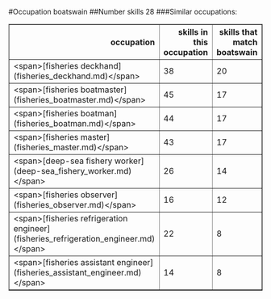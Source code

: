 #Occupation boatswain
##Number skills 28
###Similar occupations:
<table border="1" class="dataframe">
  <thead>
    <tr style="text-align: right;">
      <th>occupation</th>
      <th>skills in this occupation</th>
      <th>skills that match boatswain</th>
      <th>percentage match with boatswain</th>
      <th>skills not in boatswain</th>
    </tr>
  </thead>
  <tbody>
    <tr>
      <td>&lt;span&gt;[fisheries deckhand](fisheries_deckhand.md)&lt;/span&gt;</td>
      <td>38</td>
      <td>20</td>
      <td>0.714286</td>
      <td>18</td>
    </tr>
    <tr>
      <td>&lt;span&gt;[fisheries boatmaster](fisheries_boatmaster.md)&lt;/span&gt;</td>
      <td>45</td>
      <td>17</td>
      <td>0.607143</td>
      <td>28</td>
    </tr>
    <tr>
      <td>&lt;span&gt;[fisheries boatman](fisheries_boatman.md)&lt;/span&gt;</td>
      <td>44</td>
      <td>17</td>
      <td>0.607143</td>
      <td>27</td>
    </tr>
    <tr>
      <td>&lt;span&gt;[fisheries master](fisheries_master.md)&lt;/span&gt;</td>
      <td>43</td>
      <td>17</td>
      <td>0.607143</td>
      <td>26</td>
    </tr>
    <tr>
      <td>&lt;span&gt;[deep-sea fishery worker](deep-sea_fishery_worker.md)&lt;/span&gt;</td>
      <td>26</td>
      <td>14</td>
      <td>0.500000</td>
      <td>12</td>
    </tr>
    <tr>
      <td>&lt;span&gt;[fisheries observer](fisheries_observer.md)&lt;/span&gt;</td>
      <td>16</td>
      <td>12</td>
      <td>0.428571</td>
      <td>4</td>
    </tr>
    <tr>
      <td>&lt;span&gt;[fisheries refrigeration engineer](fisheries_refrigeration_engineer.md)&lt;/span&gt;</td>
      <td>22</td>
      <td>8</td>
      <td>0.285714</td>
      <td>14</td>
    </tr>
    <tr>
      <td>&lt;span&gt;[fisheries assistant engineer](fisheries_assistant_engineer.md)&lt;/span&gt;</td>
      <td>14</td>
      <td>8</td>
      <td>0.285714</td>
      <td>6</td>
    </tr>
  </tbody>
</table>
